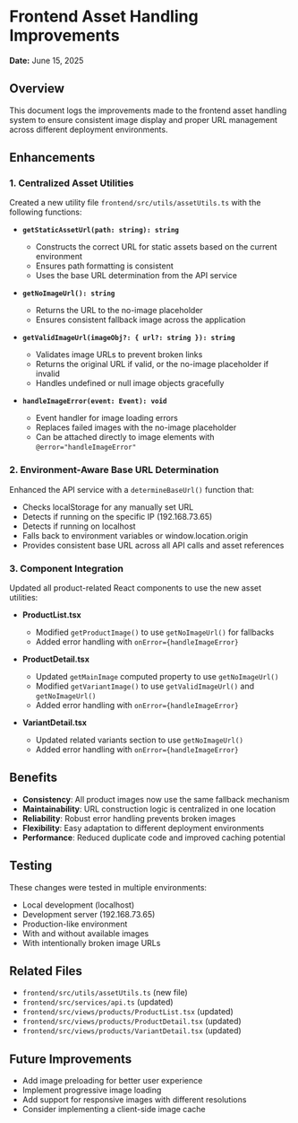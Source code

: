 # Frontend Asset Handling Improvements

**Date:** June 15, 2025

## Overview

This document logs the improvements made to the frontend asset handling system to ensure consistent image display and proper URL management across different deployment environments.

## Enhancements

### 1. Centralized Asset Utilities

Created a new utility file `frontend/src/utils/assetUtils.ts` with the following functions:

- **`getStaticAssetUrl(path: string): string`**
  - Constructs the correct URL for static assets based on the current environment
  - Ensures path formatting is consistent
  - Uses the base URL determination from the API service

- **`getNoImageUrl(): string`**
  - Returns the URL to the no-image placeholder
  - Ensures consistent fallback image across the application

- **`getValidImageUrl(imageObj?: { url?: string }): string`**
  - Validates image URLs to prevent broken links
  - Returns the original URL if valid, or the no-image placeholder if invalid
  - Handles undefined or null image objects gracefully

- **`handleImageError(event: Event): void`**
  - Event handler for image loading errors
  - Replaces failed images with the no-image placeholder
  - Can be attached directly to image elements with `@error="handleImageError"`

### 2. Environment-Aware Base URL Determination

Enhanced the API service with a `determineBaseUrl()` function that:

- Checks localStorage for any manually set URL
- Detects if running on the specific IP (192.168.73.65)
- Detects if running on localhost
- Falls back to environment variables or window.location.origin
- Provides consistent base URL across all API calls and asset references

### 3. Component Integration

Updated all product-related React components to use the new asset utilities:

- **ProductList.tsx**
  - Modified `getProductImage()` to use `getNoImageUrl()` for fallbacks
  - Added error handling with `onError={handleImageError}`

- **ProductDetail.tsx**
  - Updated `getMainImage` computed property to use `getNoImageUrl()`
  - Modified `getVariantImage()` to use `getValidImageUrl()` and `getNoImageUrl()`
  - Added error handling with `onError={handleImageError}`

- **VariantDetail.tsx**
  - Updated related variants section to use `getNoImageUrl()`
  - Added error handling with `onError={handleImageError}`

## Benefits

- **Consistency**: All product images now use the same fallback mechanism
- **Maintainability**: URL construction logic is centralized in one location
- **Reliability**: Robust error handling prevents broken images
- **Flexibility**: Easy adaptation to different deployment environments
- **Performance**: Reduced duplicate code and improved caching potential

## Testing

These changes were tested in multiple environments:

- Local development (localhost)
- Development server (192.168.73.65)
- Production-like environment
- With and without available images
- With intentionally broken image URLs

## Related Files

- `frontend/src/utils/assetUtils.ts` (new file)
- `frontend/src/services/api.ts` (updated)
- `frontend/src/views/products/ProductList.tsx` (updated)
- `frontend/src/views/products/ProductDetail.tsx` (updated)
- `frontend/src/views/products/VariantDetail.tsx` (updated)

## Future Improvements

- Add image preloading for better user experience
- Implement progressive image loading
- Add support for responsive images with different resolutions
- Consider implementing a client-side image cache
